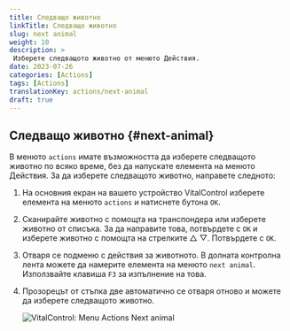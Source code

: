 ```yaml
---
title: Следващо животно
linkTitle: Следващо животно
slug: next animal
weight: 10
description: >
 Изберете следващото животно от менюто Действия.
date: 2023-07-26
categories: [Actions]
tags: [Actions]
translationKey: actions/next-animal
draft: true
---
```

## Следващо животно {#next-animal}

В менюто `actions` имате възможността да изберете следващото животно по всяко време, без да напускате елемента на менюто Действия. За да изберете следващото животно, направете следното:

1. На основния екран на вашето устройство VitalControl изберете елемента на менюто `actions` и натиснете бутона `OK`.

2. Сканирайте животно с помощта на транспондера или изберете животно от списъка. За да направите това, потвърдете с `OK` и изберете животно с помощта на стрелките △ ▽. Потвърдете с `OK`.

3. Отваря се подменю с действия за животното. В долната контролна лента можете да намерите елемента на менюто `next animal`. Използвайте клавиша `F3` за изпълнение на това.

4. Прозорецът от стъпка две автоматично се отваря отново и можете да изберете следващото животно.

    ![VitalControl: Menu Actions Next animal](../images/nextanimal.png "Изберете следващо животно")
    

